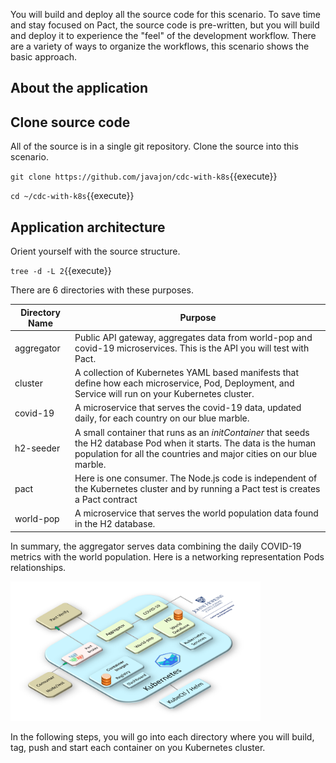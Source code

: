 You will build and deploy all the source code for this scenario. To save time and stay focused on Pact, the source code is pre-written, but you will build and deploy it to experience the "feel" of the development workflow. There are a variety of ways to organize the workflows, this scenario shows the basic approach.

## About the application

## Clone source code

All of the source is in a single git repository. Clone the source into this scenario.

`git clone https://github.com/javajon/cdc-with-k8s`{{execute}}

`cd ~/cdc-with-k8s`{{execute}}

## Application architecture

Orient yourself with the source structure.

`tree -d -L 2`{{execute}}

There are 6 directories with these purposes.

| Directory Name  | Purpose                                                |
|-----------------|--------------------------------------------------------|
| aggregator      | Public API gateway, aggregates data from world-pop and covid-19 microservices. This is the API you will test with Pact. |
| cluster         | A collection of Kubernetes YAML based manifests that define how each microservice, Pod, Deployment, and Service will run on your Kubernetes cluster. |
| covid-19        | A microservice that serves the covid-19 data, updated daily, for each country on our blue marble. |
| h2-seeder       | A small container that runs as an _initContainer_ that seeds the H2 database Pod when it starts. The data is the human population for all the countries and major cities on our blue marble. |
| pact            | Here is one consumer. The Node.js code is independent of the Kubernetes cluster and by running a Pact test is creates a Pact contract |
| world-pop       | A microservice that serves the world population data found in the H2 database. |

In summary, the aggregator serves data combining the daily COVID-19 metrics with the world population. Here is a networking representation Pods relationships.

<img src="./assets/app-arch.png" width="400">

In the following steps, you will go into each directory where you will build, tag, push and start each container on you Kubernetes cluster.
